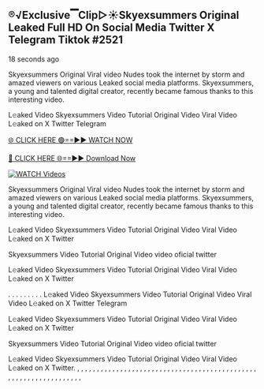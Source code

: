 ## ®️√Exclusive▔Clip▷☀️Skyexsummers Original Leaked Full HD On Social Media Twitter X Telegram Tiktok #2521

18 seconds ago

Skyexsummers Original Viral video Nudes took the internet by storm and amazed viewers on various Leaked social media platforms. Skyexsummers, a young and talented digital creator, recently became famous thanks to this interesting video.

L𝚎aked Video Skyexsummers Video Tutorial Original Video Viral Video L𝚎aked on X Twitter Telegram

[🌐 CLICK HERE 🟢==►► WATCH NOW](https://1024terabox.com/s/1RAkOioRyyrUQAMcP-nxl3w)

[🔴 CLICK HERE 🌐==►► Download Now](https://1024terabox.com/s/1RAkOioRyyrUQAMcP-nxl3w)

[![WATCH Videos](https://i.imgur.com/dJHk4Zq.gif)](https://1024terabox.com/s/1RAkOioRyyrUQAMcP-nxl3w)

Skyexsummers Original Viral video Nudes took the internet by storm and amazed viewers on various Leaked social media platforms. Skyexsummers, a young and talented digital creator, recently became famous thanks to this interesting video.

L𝚎aked Video Skyexsummers Video Tutorial Original Video Viral Video L𝚎aked on X Twitter

Skyexsummers Video Tutorial Original Video video oficial twitter

L𝚎aked Video Skyexsummers Video Tutorial Original Video Viral Video L𝚎aked on X Twitter

. . . . . . . . . L𝚎aked Video Skyexsummers Video Tutorial Original Video Viral Video L𝚎aked on X Twitter Telegram

L𝚎aked Video Skyexsummers Video Tutorial Original Video Viral Video L𝚎aked on X Twitter

Skyexsummers Video Tutorial Original Video video oficial twitter

L𝚎aked Video Skyexsummers Video Tutorial Original Video Viral Video L𝚎aked on X Twitter.
,
,
,
,
,
,
,
,
,
,
,
,
,
,
,
,
,
,
,
,
,
,
,
,
,
,
,
,
,
,
,
,
,
,
,
,
,
,
,
,
,
,
,
,
,
,
,
,
,
,
,
,
,
,
,
,
,
,
,
,
,
,
,
,
,
